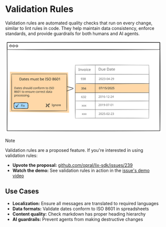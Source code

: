 # Validation Rules

Validation rules are automated quality checks that run on every change, similar to lint rules in code. They help maintain data consistency, enforce standards, and provide guardrails for both humans and AI agents.

![Validation Rules](../../assets/validation-rules.svg)

> [!NOTE]
> Validation rules are a proposed feature. If you're interested in using validation rules:
>
> - **Upvote the proposal:** [github.com/opral/lix-sdk/issues/239](https://github.com/opral/lix-sdk/issues/239)
> - **Watch the demo:** See validation rules in action in the [issue's demo video](https://github.com/opral/lix-sdk/issues/239)

## Use Cases

- **Localization:** Ensure all messages are translated to required languages
- **Data formats:** Validate dates conform to ISO 8601 in spreadsheets
- **Content quality:** Check markdown has proper heading hierarchy
- **AI guardrails:** Prevent agents from making destructive changes
